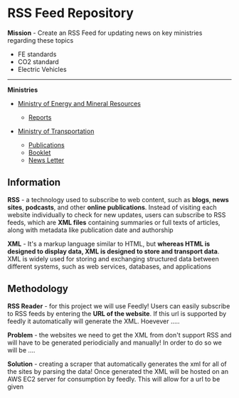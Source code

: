 # RSS Feed Repository

**Mission** - Create an RSS Feed for updating news on key ministries regarding these topics

- FE standards
- CO2 standard 
- Electric Vehicles 

---

**Ministries** 

- [Ministry of Energy and Mineral Resources](https://www.esdm.go.id/)
    - [Reports](https://www.esdm.go.id/id/publikasi/lain-lain)

- [Ministry of Transportation](https://www.dephub.go.id)
    - [Publications](https://www.dephub.go.id/post/kategori/publikasi-daftar-publikasi)
    - [Booklet](https://www.dephub.go.id/post/kategori/publikasi-booklet)
    - [News Letter](https://dephub.go.id/post/kategori/publikasi-newsletter)


## Information

**RSS** - a technology used to subscribe to web content, such as **blogs**, **news** **sites**, **podcasts**, and other **online publications**. Instead of visiting each website individually to check for new updates, users can subscribe to RSS feeds, which are **XML files** containing summaries or full texts of articles, along with metadata like publication date and authorship

**XML** - It's a markup language similar to HTML, but **whereas HTML is designed to display data, XML is designed to store and transport data**. XML is widely used for storing and exchanging structured data between different systems, such as web services, databases, and applications


## Methodology

**RSS Reader** - for this project we will use Feedly! Users can easily subscribe to RSS feeds by entering the **URL of the website**. If this url is supported by feedly it automatically will generate the XML. Hoevever .....

**Problem** - the websites we need to get the XML from don't support RSS and will have to be generated periodicially and manually! In order to do so we will be ....

**Solution** - creating a scraper that automatically generates the xml for all of the sites by parsing the data! Once generated the XML will be hosted on an AWS EC2 server for consumption by feedly. This will allow for a url to be given 


